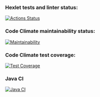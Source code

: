 ### Hexlet tests and linter status:
[![Actions Status](https://github.com/ru3aah/java-project-78/workflows/hexlet-check/badge.svg)](https://github.com/ru3aah/java-project-78/actions)
### Code Climate maintainability status:
[![Maintainability](https://api.codeclimate.com/v1/badges/802f661a41ba10d84c7c/maintainability)](https://codeclimate.com/github/ru3aah/java-project-78/maintainability)
### Code Climate test coverage:
[![Test Coverage](https://api.codeclimate.com/v1/badges/802f661a41ba10d84c7c/test_coverage)](https://codeclimate.com/github/ru3aah/java-project-78/test_coverage)
### Java CI
[![Java CI](https://github.com/ru3aah/java-project-78/actions/workflows/myWorkflow.yml/badge.svg)](https://github.com/ru3aah/java-project-78/actions/workflows/myWorkflow.yml)
